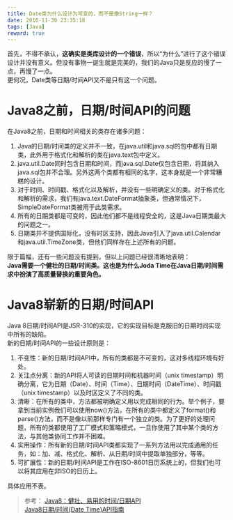 ```yaml
---
title: Date类为什么设计为可变的，而不是像String一样？  
date: 2016-11-30 23:35:18  
tags: [Java]  
reward: true  
---
```


首先，不得不承认，**这确实是类库设计的一个错误**，所以“为什么”进行了这个错误设计并没有意义。但没有事物一诞生就是完美的，我们的Java只是反应的慢了一点，再慢了一点。  
更何况，Date类等日期/时间API又不是只有这一个问题。  

<!--more-->

# Java8之前，日期/时间API的问题
在Java8之前，日期和时间相关的类存在诸多问题：  

1. Java的日期/时间类的定义并不一致，在java.util和java.sql的包中都有日期类，此外用于格式化和解析的类在java.text包中定义。
2. java.util.Date同时包含日期和时间，而java.sql.Date仅包含日期，将其纳入java.sql包并不合理。另外这两个类都有相同的名字，这本身就是一个非常糟糕的设计。
3. 对于时间、时间戳、格式化以及解析，并没有一些明确定义的类。对于格式化和解析的需求，我们有java.text.DateFormat抽象类，但通常情况下，SimpleDateFormat类被用于此类需求。
4. 所有的日期类都是可变的，因此他们都不是线程安全的，这是Java日期类最大的问题之一。
5. 日期类并不提供国际化，没有时区支持，因此Java引入了java.util.Calendar和java.util.TimeZone类，但他们同样存在上述所有的问题。

限于篇幅，还有一些问题没有提到，但以上问题已经很清晰地表明：  
**Java需要一个健壮的日期/时间类。这也是为什么Joda Time在Java日期/时间需求中扮演了高质量替换的重要角色。**  
# Java8崭新的日期/时间API
Java 8日期/时间API是JSR-310的实现，它的实现目标是克服旧的日期时间实现中所有的缺陷。  
新的日期/时间API的一些设计原则是：  

1. 不变性：新的日期/时间API中，所有的类都是不可变的，这对多线程环境有好处。
2. 关注点分离：新的API将人可读的日期时间和机器时间（unix timestamp）明确分离，它为日期（Date）、时间（Time）、日期时间（DateTime）、时间戳（unix timestamp）以及时区定义了不同的类。
3. 清晰：在所有的类中，方法都被明确定义用以完成相同的行为。举个例子，要拿到当前实例我们可以使用now()方法，在所有的类中都定义了format()和parse()方法，而不是像以前那样专门有一个独立的类。为了更好的处理问题，所有的类都使用了工厂模式和策略模式，一旦你使用了其中某个类的方法，与其他类协同工作并不困难。
4. 实用操作：所有新的日期/时间API类都实现了一系列方法用以完成通用的任务，如：加、减、格式化、解析、从日期/时间中提取单独部分，等等。
5. 可扩展性：新的日期/时间API是工作在ISO-8601日历系统上的，但我们也可以将其应用在非ISO的日历上。

具体应用不表。  

>参考：
[Java8：健壮、易用的时间/日期API](http://www.importnew.com/14857.html)  
[Java8日期/时间(Date Time)API指南](http://www.importnew.com/14140.html)  
